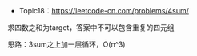 * Topic18：https://leetcode-cn.com/problems/4sum/

求四数之和为target，答案中不可以包含重复的四元组

思路：3sum之上加一层循环，O(n^3)